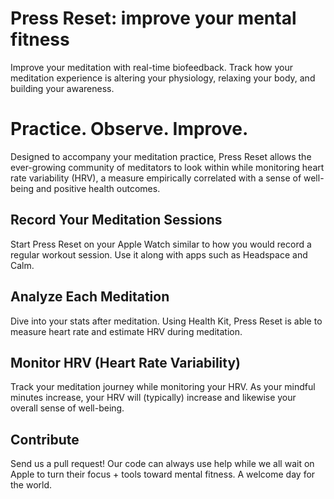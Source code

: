 
# Press Reset: improve your mental fitness

Improve your meditation with real-time biofeedback. Track how your meditation experience is altering your physiology, relaxing your body, and building your awareness.

# Practice. Observe. Improve.

Designed to accompany your meditation practice, Press Reset allows the ever-growing community of meditators to look within while monitoring heart rate variability (HRV), a measure empirically correlated with a sense of well-being and positive health outcomes.

## Record Your Meditation Sessions

Start Press Reset on your Apple Watch similar to how you would record a regular workout session. Use it along with apps such as Headspace and Calm.

## Analyze Each Meditation

Dive into your stats after meditation. Using Health Kit, Press Reset is able to measure heart rate and estimate HRV during meditation.

## Monitor HRV (Heart Rate Variability)

Track your meditation journey while monitoring your HRV. As your mindful minutes increase, your HRV will (typically) increase and likewise your overall sense of well-being.

## Contribute

Send us a pull request! Our code can always use help while we all wait on Apple to turn their focus + tools toward mental fitness. A welcome day for the world.
